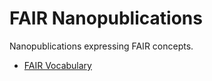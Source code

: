 FAIR Nanopublications
=====================

Nanopublications expressing FAIR concepts.

- [FAIR Vocabulary](https://peta-pico.github.io/FAIR-nanopubs/principles/index-en.html)
